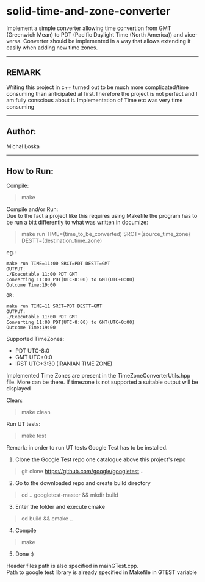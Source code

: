 # solid-time-and-zone-converter
Implement a simple converter allowing time convertion from GMT (Greenwich Mean) to  PDT (Pacific Daylight Time (North America)) and vice-versa. Converter should be implemented  in a way that allows extending it easily when adding new time zones.
___
## REMARK
Writing this project in c++ turned out to be much more complicated/time consuming than anticipated at first.Therefore the project is not perfect and I am fully conscious about it. Implementation of Time etc was very time consuming
___
## Author:
Michał Loska

___
## How to Run:

Compile:
>make

Compile and/or Run: </br>
Due to the fact a project like this requires using Makefile the program has to be run a bitt differently to what was written in documize:

>make run TIME=(time_to_be_converted) SRCT=(source_time_zone) DESTT=(destination_time_zone) 

eg.:
```
make run TIME=11:00 SRCT=PDT DESTT=GMT
OUTPUT:
./Executable 11:00 PDT GMT
Converting 11:00 PDT(UTC-8:00) to GMT(UTC+0:00)
Outcome Time:19:00

OR:

make run TIME=11 SRCT=PDT DESTT=GMT
OUTPUT:
./Executable 11:00 PDT GMT
Converting 11:00 PDT(UTC-8:00) to GMT(UTC+0:00)
Outcome Time:19:00
```

Supported TimeZones:
* PDT UTC-8:0 
* GMT UTC+0:0
* IRST UTC+3:30 (IRANIAN TIME ZONE)


Implemented Time Zones are present in the TimeZoneConverterUtils.hpp file. More can be there.
If timezone is not supported a suitable output will be displayed

Clean:
>make clean

Run UT tests:
>make test

Remark: in order to run UT tests Google Test has to be installed.

1. Clone the Google Test repo one catalogue above this project's repo
>git clone https://github.com/google/googletest ..

2. Go to the downloaded repo and create build directory
> cd .. googletest-master && mkdir build

3. Enter the folder and execute cmake
> cd build && cmake ..

4. Compile
> make

5. Done :) 

Header files path is also specified in mainGTest.cpp. <br>
Path to google test library is already specified in Makefile in GTEST variable